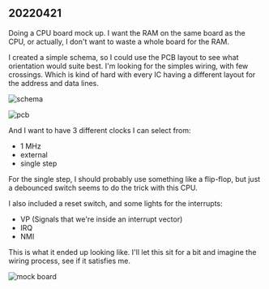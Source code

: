 ## 20220421
Doing a CPU board mock up.
I want the RAM on the same board as the CPU, or actually, I don't want to waste a whole board for the RAM.

I created a simple schema, so I could use the PCB layout to see what orientation would suite best.
I'm looking for the simples wiring, with few crossings. 
Which is kind of hard with every IC having a different layout for the address and data lines.

![schema](cpu-mock-scm.png)

![pcb](cpu-mock-pcb.png)

And I want to have 3 different clocks I can select from:
* 1 MHz
* external
* single step

For the single step, I should probably use something like a flip-flop, 
but just a debounced switch seems to do the trick with this CPU.

I also included a reset switch, and some lights for the interrupts:
* VP (Signals that we're inside an interrupt vector)
* IRQ
* NMI

This is what it ended up looking like. 
I'll let this sit for a bit and imagine the wiring process, see if it satisfies me.

![mock board](cpu-mock-1.jpg)